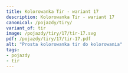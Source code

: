```yaml
---
title: Kolorowanka Tir - wariant 17
description: Kolorowanka Tir - wariant 17
canonical: /pojazdy/tiry/
variant_of: tir
image: /pojazdy/tiry/17/tir-17.svg
pdf: /pojazdy/tiry/17/tir-17.pdf
alt: "Prosta kolorowanka tir do kolorowania"
tags:
- pojazdy
- tir
---
```

